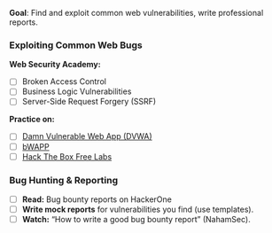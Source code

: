 **Goal**: Find and exploit common web vulnerabilities, write professional reports.

### Exploiting Common Web Bugs

**Web Security Academy:**
- [ ] Broken Access Control
- [ ] Business Logic Vulnerabilities
- [ ] Server-Side Request Forgery (SSRF)

**Practice on:**
- [ ] [Damn Vulnerable Web App (DVWA)](http://dvwa.co.uk/)
- [ ] [bWAPP](http://www.itsecgames.com/)
- [ ] [Hack The Box Free Labs](https://www.hackthebox.com/)

### Bug Hunting & Reporting

- [ ] **Read:** Bug bounty reports on HackerOne
- [ ] **Write mock reports** for vulnerabilities you find (use templates).
- [ ]  **Watch:** “How to write a good bug bounty report” (NahamSec).